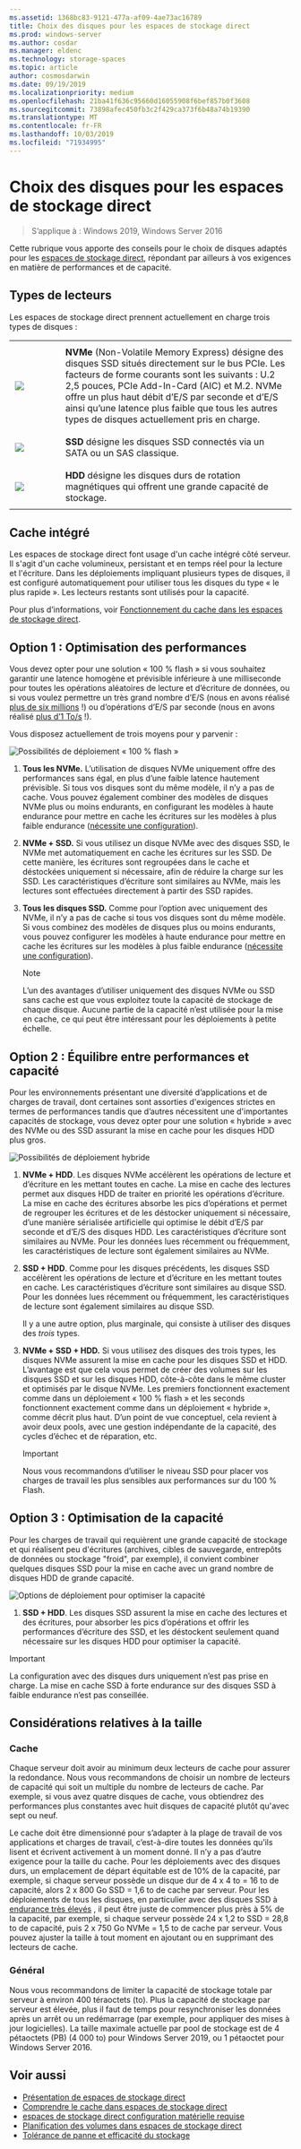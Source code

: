 ```yaml
---
ms.assetid: 1368bc83-9121-477a-af09-4ae73ac16789
title: Choix des disques pour les espaces de stockage direct
ms.prod: windows-server
ms.author: cosdar
ms.manager: eldenc
ms.technology: storage-spaces
ms.topic: article
author: cosmosdarwin
ms.date: 09/19/2019
ms.localizationpriority: medium
ms.openlocfilehash: 21ba41f636c95660d16055908f6bef857b0f3608
ms.sourcegitcommit: 73898afec450fb3c2f429ca373f6b48a74b19390
ms.translationtype: MT
ms.contentlocale: fr-FR
ms.lasthandoff: 10/03/2019
ms.locfileid: "71934995"
---
```

# <a name="choosing-drives-for-storage-spaces-direct"></a>Choix des disques pour les espaces de stockage direct

>S’applique à : Windows 2019, Windows Server 2016

Cette rubrique vous apporte des conseils pour le choix de disques adaptés pour les [espaces de stockage direct](storage-spaces-direct-overview.md), répondant par ailleurs à vos exigences en matière de performances et de capacité.

## <a name="drive-types"></a>Types de lecteurs

Les espaces de stockage direct prennent actuellement en charge trois types de disques :

<table>
    <tr style="border: 0;">
        <td style="padding: 10px; border: 0; width:70px">
            <img src="media/understand-the-cache/NVMe-100px.png">
        </td>
        <td style="padding: 10px; border: 0;" valign="middle">
            <b>NVMe</b> (Non-Volatile Memory Express) désigne des disques SSD situés directement sur le bus PCIe. Les facteurs de forme courants sont les suivants : U.2 2,5 pouces, PCIe Add-In-Card (AIC) et M.2. NVMe offre un plus haut débit d’E/S par seconde et d’E/S ainsi qu’une latence plus faible que tous les autres types de disques actuellement pris en charge.
        </td>
    </tr>
    <tr style="border: 0;">
        <td style="padding: 10px; border: 0; width:70px" >
            <img src="media/understand-the-cache/SSD-100px.png">
        </td>
        <td style="padding: 10px; border: 0;" valign="middle">
            <b>SSD</b> désigne les disques SSD connectés via un SATA ou un SAS classique.
        </td>
    </tr>
    <tr style="border: 0;">
        <td style="padding: 10px; border: 0; width:70px">
            <img src="media/understand-the-cache/HDD-100px.png">
        </td>
        <td style="padding: 10px; border: 0;" valign="middle">
            <b>HDD</b> désigne les disques durs de rotation magnétiques qui offrent une grande capacité de stockage.
        </td>
    </tr>
</table>

## <a name="built-in-cache"></a>Cache intégré

Les espaces de stockage direct font usage d'un cache intégré côté serveur. Il s'agit d'un cache volumineux, persistant et en temps réel pour la lecture et l'écriture. Dans les déploiements impliquant plusieurs types de disques, il est configuré automatiquement pour utiliser tous les disques du type « le plus rapide ». Les lecteurs restants sont utilisés pour la capacité.

Pour plus d’informations, voir [Fonctionnement du cache dans les espaces de stockage direct](understand-the-cache.md).

## <a name="option-1--maximizing-performance"></a>Option 1 : Optimisation des performances

Vous devez opter pour une solution « 100 % flash » si vous souhaitez garantir une latence homogène et prévisible inférieure à une milliseconde pour toutes les opérations aléatoires de lecture et d’écriture de données, ou si vous voulez permettre un très grand nombre d’E/S (nous en avons réalisé [plus de six millions](https://www.youtube.com/watch?v=0LviCzsudGY&t=28m) !) ou d’opérations d’E/S par seconde (nous en avons réalisé [plus d’1 To/s](https://www.youtube.com/watch?v=-LK2ViRGbWs&t=16m50s) !).

Vous disposez actuellement de trois moyens pour y parvenir :

![Possibilités de déploiement « 100 % flash »](media/choosing-drives-and-resiliency-types/All-Flash-Deployment-Possibilities.png)

1. **Tous les NVMe.** L’utilisation de disques NVMe uniquement offre des performances sans égal, en plus d’une faible latence hautement prévisible. Si tous vos disques sont du même modèle, il n’y a pas de cache. Vous pouvez également combiner des modèles de disques NVMe plus ou moins endurants, en configurant les modèles à haute endurance pour mettre en cache les écritures sur les modèles à plus faible endurance ([nécessite une configuration](understand-the-cache.md#manual-configuration)).

2. **NVMe + SSD.** Si vous utilisez un disque NVMe avec des disques SSD, le NVMe met automatiquement en cache les écritures sur les SSD. De cette manière, les écritures sont regroupées dans le cache et déstockées uniquement si nécessaire, afin de réduire la charge sur les SSD. Les caractéristiques d’écriture sont similaires au NVMe, mais les lectures sont effectuées directement à partir des SSD rapides.

3. **Tous les disques SSD.** Comme pour l’option avec uniquement des NVMe, il n’y a pas de cache si tous vos disques sont du même modèle. Si vous combinez des modèles de disques plus ou moins endurants, vous pouvez configurer les modèles à haute endurance pour mettre en cache les écritures sur les modèles à plus faible endurance ([nécessite une configuration](understand-the-cache.md#manual-configuration)).

   >[!NOTE]
   > L’un des avantages d’utiliser uniquement des disques NVMe ou SSD sans cache est que vous exploitez toute la capacité de stockage de chaque disque. Aucune partie de la capacité n’est utilisée pour la mise en cache, ce qui peut être intéressant pour les déploiements à petite échelle.

## <a name="option-2--balancing-performance-and-capacity"></a>Option 2 : Équilibre entre performances et capacité

Pour les environnements présentant une diversité d’applications et de charges de travail, dont certaines sont assorties d'exigences strictes en termes de performances tandis que d’autres nécessitent une d'importantes capacités de stockage, vous devez opter pour une solution « hybride » avec des NVMe ou des SSD assurant la mise en cache pour les disques HDD plus gros.

![Possibilités de déploiement hybride](media/choosing-drives-and-resiliency-types/Hybrid-Deployment-Possibilities.png)

1. **NVMe + HDD**. Les disques NVMe accélèrent les opérations de lecture et d’écriture en les mettant toutes en cache. La mise en cache des lectures permet aux disques HDD de traiter en priorité les opérations d’écriture. La mise en cache des écritures absorbe les pics d’opérations et permet de regrouper les écritures et de les déstocker uniquement si nécessaire, d’une manière sérialisée artificielle qui optimise le débit d’E/S par seconde et d’E/S des disques HDD. Les caractéristiques d’écriture sont similaires au NVMe. Pour les données lues récemment ou fréquemment, les caractéristiques de lecture sont également similaires au NVMe.

2. **SSD + HDD**. Comme pour les disques précédents, les disques SSD accélèrent les opérations de lecture et d’écriture en les mettant toutes en cache. Les caractéristiques d’écriture sont similaires au disque SSD. Pour les données lues récemment ou fréquemment, les caractéristiques de lecture sont également similaires au disque SSD.

    Il y a une autre option, plus marginale, qui consiste à utiliser des disques des *trois* types.

3. **NVMe + SSD + HDD.** Si vous utilisez des disques des trois types, les disques NVMe assurent la mise en cache pour les disques SSD et HDD. L’avantage est que cela vous permet de créer des volumes sur les disques SSD et sur les disques HDD, côte-à-côte dans le même cluster et optimisés par le disque NVMe. Les premiers fonctionnent exactement comme dans un déploiement « 100 % flash » et les seconds fonctionnent exactement comme dans un déploiement « hybride », comme décrit plus haut. D’un point de vue conceptuel, cela revient à avoir deux pools, avec une gestion indépendante de la capacité, des cycles d’échec et de réparation, etc.

   >[!IMPORTANT]
   > Nous vous recommandons d’utiliser le niveau SSD pour placer vos charges de travail les plus sensibles aux performances sur du 100 % Flash.

## <a name="option-3--maximizing-capacity"></a>Option 3 : Optimisation de la capacité

Pour les charges de travail qui requièrent une grande capacité de stockage et qui réalisent peu d'écritures (archives, cibles de sauvegarde, entrepôts de données ou stockage "froid", par exemple), il convient combiner quelques disques SSD pour la mise en cache avec un grand nombre de disques HDD de grande capacité.

![Options de déploiement pour optimiser la capacité](media/choosing-drives-and-resiliency-types/maximizing-capacity.png)

1. **SSD + HDD**. Les disques SSD assurent la mise en cache des lectures et des écritures, pour absorber les pics d’opérations et offrir les performances d’écriture des SSD, et les déstockent seulement quand nécessaire sur les disques HDD pour optimiser la capacité.

>[!IMPORTANT]
>La configuration avec des disques durs uniquement n’est pas prise en charge. La mise en cache SSD à forte endurance sur des disques SSD à faible endurance n’est pas conseillée.

## <a name="sizing-considerations"></a>Considérations relatives à la taille

### <a name="cache"></a>Cache

Chaque serveur doit avoir au minimum deux lecteurs de cache pour assurer la redondance. Nous vous recommandons de choisir un nombre de lecteurs de capacité qui soit un multiple du nombre de lecteurs de cache. Par exemple, si vous avez quatre disques de cache, vous obtiendrez des performances plus constantes avec huit disques de capacité plutôt qu'avec sept ou neuf.

Le cache doit être dimensionné pour s’adapter à la plage de travail de vos applications et charges de travail, c’est-à-dire toutes les données qu’ils lisent et écrivent activement à un moment donné. Il n’y a pas d’autre exigence pour la taille du cache. Pour les déploiements avec des disques durs, un emplacement de départ équitable est de 10% de la capacité, par exemple, si chaque serveur possède un disque dur de 4 x 4 to = 16 to de capacité, alors 2 x 800 Go SSD = 1,6 to de cache par serveur. Pour les déploiements de tous les disques, en particulier avec des disques SSD à [endurance très élevés](https://blogs.technet.microsoft.com/filecab/2017/08/11/understanding-dwpd-tbw/) , il peut être juste de commencer plus près à 5% de la capacité, par exemple, si chaque serveur possède 24 x 1,2 to SSD = 28,8 to de capacité, puis 2 x 750 Go NVMe = 1,5 to de cache par serveur. Vous pouvez ajuster la taille à tout moment en ajoutant ou en supprimant des lecteurs de cache.

### <a name="general"></a>Général

Nous vous recommandons de limiter la capacité de stockage totale par serveur à environ 400 téraoctets (to). Plus la capacité de stockage par serveur est élevée, plus il faut de temps pour resynchroniser les données après un arrêt ou un redémarrage (par exemple, pour appliquer des mises à jour logicielles). La taille maximale actuelle par pool de stockage est de 4 pétaoctets (PB) (4 000 to) pour Windows Server 2019, ou 1 pétaoctet pour Windows Server 2016.

## <a name="see-also"></a>Voir aussi

- [Présentation de espaces de stockage direct](storage-spaces-direct-overview.md)
- [Comprendre le cache dans espaces de stockage direct](understand-the-cache.md)
- [espaces de stockage direct configuration matérielle requise](storage-spaces-direct-hardware-requirements.md)
- [Planification des volumes dans espaces de stockage direct](plan-volumes.md)
- [Tolérance de panne et efficacité du stockage](storage-spaces-fault-tolerance.md)
